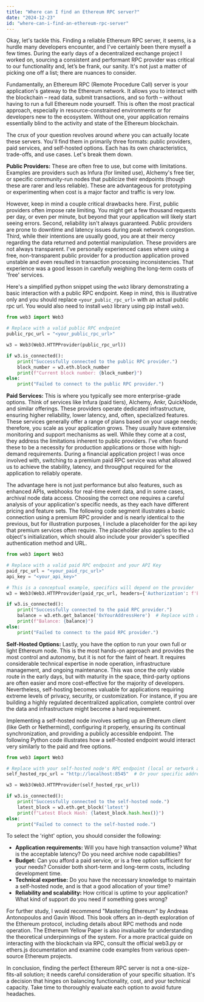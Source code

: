 ```yaml
---
title: "Where can I find an Ethereum RPC server?"
date: "2024-12-23"
id: "where-can-i-find-an-ethereum-rpc-server"
---
```


Okay, let's tackle this. Finding a reliable Ethereum RPC server, it seems, is a hurdle many developers encounter, and I've certainly been there myself a few times. During the early days of a decentralized exchange project I worked on, sourcing a consistent and performant RPC provider was critical to our functionality and, let’s be frank, our sanity. It's not just a matter of picking one off a list; there are nuances to consider.

Fundamentally, an Ethereum RPC (Remote Procedure Call) server is your application's gateway to the Ethereum network. It allows you to interact with the blockchain – read data, submit transactions, and so forth – without having to run a full Ethereum node yourself. This is often the most practical approach, especially in resource-constrained environments or for developers new to the ecosystem. Without one, your application remains essentially blind to the activity and state of the Ethereum blockchain.

The crux of your question revolves around *where* you can actually locate these servers. You'll find them in primarily three formats: public providers, paid services, and self-hosted options. Each has its own characteristics, trade-offs, and use cases. Let's break them down.

**Public Providers:** These are often free to use, but come with limitations. Examples are providers such as Infura (for limited use), Alchemy's free tier, or specific community-run nodes that publicize their endpoints (though these are rarer and less reliable). These are advantageous for prototyping or experimenting when cost is a major factor and traffic is very low.

However, keep in mind a couple critical drawbacks here. First, public providers often impose rate limiting. You might get a few thousand requests per day, or even per minute, but beyond that your application will likely start seeing errors. Second, reliability isn't always guaranteed. Public providers are prone to downtime and latency issues during peak network congestion. Third, while their intentions are usually good, you are at their mercy regarding the data returned and potential manipulation. These providers are not always transparent. I've personally experienced cases where using a free, non-transparent public provider for a production application proved unstable and even resulted in transaction processing inconsistencies. That experience was a good lesson in carefully weighing the long-term costs of 'free' services.

Here's a simplified python snippet using the `web3` library demonstrating a basic interaction with a public RPC endpoint. Keep in mind, this is illustrative only and you should replace `<your_public_rpc_url>` with an actual public rpc url. You would also need to install `web3` library using pip install `web3`.

```python
from web3 import Web3

# Replace with a valid public RPC endpoint
public_rpc_url = "<your_public_rpc_url>"

w3 = Web3(Web3.HTTPProvider(public_rpc_url))

if w3.is_connected():
    print("Successfully connected to the public RPC provider.")
    block_number = w3.eth.block_number
    print(f"Current block number: {block_number}")
else:
    print("Failed to connect to the public RPC provider.")
```

**Paid Services:** This is where you typically see more enterprise-grade options. Think of services like Infura (paid tiers), Alchemy, Ankr, QuickNode, and similar offerings. These providers operate dedicated infrastructure, ensuring higher reliability, lower latency, and, often, specialized features. These services generally offer a range of plans based on your usage needs; therefore, you scale as your application grows. They usually have extensive monitoring and support mechanisms as well. While they come at a cost, they address the limitations inherent to public providers. I've often found these to be a necessity for production applications or those with high-demand requirements. During a financial application project I was once involved with, switching to a premium paid RPC service was what allowed us to achieve the stability, latency, and throughput required for the application to reliably operate.

The advantage here is not just performance but also features, such as enhanced APIs, webhooks for real-time event data, and in some cases, archival node data access. Choosing the correct one requires a careful analysis of your application's specific needs, as they each have different pricing and feature sets. The following code segment illustrates a basic connection using a premium RPC provider and is nearly identical to the previous, but for illustration purposes, I include a placeholder for the api key that premium services often require. The placeholder also applies to the `w3` object's initialization, which should also include your provider's specified authentication method and URL.

```python
from web3 import Web3

# Replace with a valid paid RPC endpoint and your API Key
paid_rpc_url = "<your_paid_rpc_url>"
api_key = "<your_api_key>"

# This is a conceptual example, specifics will depend on the provider
w3 = Web3(Web3.HTTPProvider(paid_rpc_url, headers={'Authorization': f'Bearer {api_key}'}))

if w3.is_connected():
    print("Successfully connected to the paid RPC provider.")
    balance = w3.eth.get_balance('0xYourAddressHere')  # Replace with an address
    print(f"Balance: {balance}")
else:
    print("Failed to connect to the paid RPC provider.")
```

**Self-Hosted Options:** Lastly, you have the option to run your own full or light Ethereum node. This is the most hands-on approach and provides the most control and autonomy, but it is not for the faint of heart. It requires considerable technical expertise in node operation, infrastructure management, and ongoing maintenance. This was once the only viable route in the early days, but with maturity in the space, third-party options are often easier and more cost-effective for the majority of developers. Nevertheless, self-hosting becomes valuable for applications requiring extreme levels of privacy, security, or customization. For instance, if you are building a highly regulated decentralized application, complete control over the data and infrastructure might become a hard requirement.

Implementing a self-hosted node involves setting up an Ethereum client (like Geth or Nethermind), configuring it properly, ensuring its continual synchronization, and providing a publicly accessible endpoint. The following Python code illustrates how a self-hosted endpoint would interact very similarly to the paid and free options.

```python
from web3 import Web3

# Replace with your self-hosted node's RPC endpoint (local or network accessible)
self_hosted_rpc_url = "http://localhost:8545"  # Or your specific address and port

w3 = Web3(Web3.HTTPProvider(self_hosted_rpc_url))

if w3.is_connected():
    print("Successfully connected to the self-hosted node.")
    latest_block = w3.eth.get_block('latest')
    print(f"Latest Block Hash: {latest_block.hash.hex()}")
else:
    print("Failed to connect to the self-hosted node.")
```

To select the 'right' option, you should consider the following:

*   **Application requirements:** Will you have high transaction volume? What is the acceptable latency? Do you need archive node capabilities?
*   **Budget:** Can you afford a paid service, or is a free option sufficient for your needs? Consider both short-term and long-term costs, including development time.
*   **Technical expertise:** Do you have the necessary knowledge to maintain a self-hosted node, and is that a good allocation of your time?
*   **Reliability and scalability:** How critical is uptime to your application? What kind of support do you need if something goes wrong?

For further study, I would recommend "Mastering Ethereum" by Andreas Antonopoulos and Gavin Wood. This book offers an in-depth exploration of the Ethereum protocol, including details about RPC methods and node operation. The Ethereum Yellow Paper is also invaluable for understanding the theoretical underpinnings of the system. For a more practical guide on interacting with the blockchain via RPC, consult the official web3.py or ethers.js documentation and examine code examples from various open-source Ethereum projects.

In conclusion, finding the perfect Ethereum RPC server is not a one-size-fits-all solution; it needs careful consideration of your specific situation. It's a decision that hinges on balancing functionality, cost, and your technical capacity. Take time to thoroughly evaluate each option to avoid future headaches.
